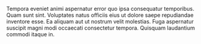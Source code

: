 Tempora eveniet animi aspernatur error quo ipsa consequatur temporibus. Quam sunt sint. Voluptates natus officiis eius ut dolore saepe repudiandae inventore esse. Ea aliquam aut ut nostrum velit molestias. Fuga aspernatur suscipit magni modi occaecati consectetur tempora. Quisquam laudantium commodi itaque in.